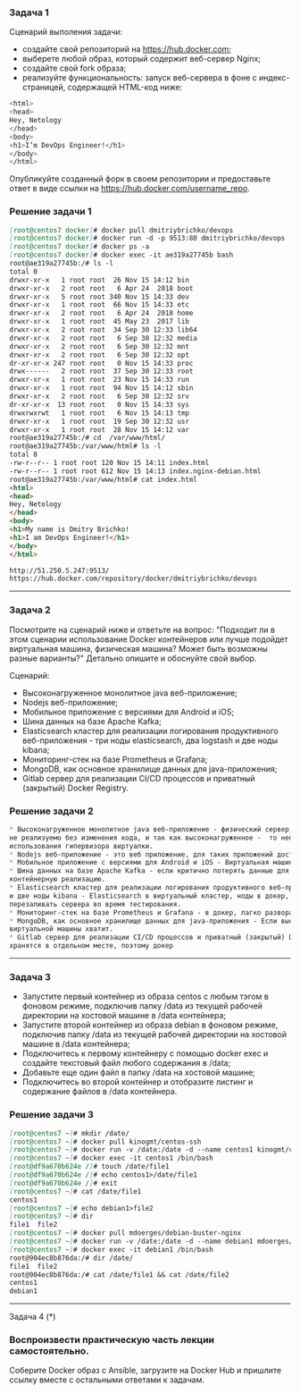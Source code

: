 ### Задача 1
Сценарий выполения задачи:
* создайте свой репозиторий на https://hub.docker.com;
* выберете любой образ, который содержит веб-сервер Nginx;
* создайте свой fork образа;
* реализуйте функциональность: запуск веб-сервера в фоне с индекс-страницей, содержащей HTML-код ниже:
```bash
<html>
<head>
Hey, Netology
</head>
<body>
<h1>I’m DevOps Engineer!</h1>
</body>
</html>
```
Опубликуйте созданный форк в своем репозитории и предоставьте ответ в виде ссылки на 
https://hub.docker.com/username_repo.

### Решение задачи 1
```markdown
[root@centos7 docker]# docker pull dmitriybrichko/devops
[root@centos7 docker]# docker run -d -p 9513:80 dmitriybrichko/devops
[root@centos7 docker]# docker ps -a
[root@centos7 docker]# docker exec -it ae319a27745b bash
root@ae319a27745b:/# ls -l
total 0
drwxr-xr-x   1 root root  26 Nov 15 14:12 bin
drwxr-xr-x   2 root root   6 Apr 24  2018 boot
drwxr-xr-x   5 root root 340 Nov 15 14:33 dev
drwxr-xr-x   1 root root  66 Nov 15 14:33 etc
drwxr-xr-x   2 root root   6 Apr 24  2018 home
drwxr-xr-x   1 root root  45 May 23  2017 lib
drwxr-xr-x   2 root root  34 Sep 30 12:33 lib64
drwxr-xr-x   2 root root   6 Sep 30 12:32 media
drwxr-xr-x   2 root root   6 Sep 30 12:32 mnt
drwxr-xr-x   2 root root   6 Sep 30 12:32 opt
dr-xr-xr-x 247 root root   0 Nov 15 14:33 proc
drwx------   2 root root  37 Sep 30 12:33 root
drwxr-xr-x   1 root root  23 Nov 15 14:33 run
drwxr-xr-x   1 root root  94 Nov 15 14:12 sbin
drwxr-xr-x   2 root root   6 Sep 30 12:32 srv
dr-xr-xr-x  13 root root   0 Nov 15 14:33 sys
drwxrwxrwt   1 root root   6 Nov 15 14:13 tmp
drwxr-xr-x   1 root root  19 Sep 30 12:32 usr
drwxr-xr-x   1 root root  28 Nov 15 14:12 var
root@ae319a27745b:/# cd  /var/www/html/
root@ae319a27745b:/var/www/html# ls -l
total 8
-rw-r--r-- 1 root root 120 Nov 15 14:11 index.html
-rw-r--r-- 1 root root 612 Nov 15 14:13 index.nginx-debian.html
root@ae319a27745b:/var/www/html# cat index.html
<html>
<head>
Hey, Netology
</head>
<body>
<h1>My name is Dmitry Brichko!
<h1>I am DevOps Engineer!</h1>
</body>
</html>

http://51.250.5.247:9513/
https://hub.docker.com/repository/docker/dmitriybrichko/devops
```
---
### Задача 2
Посмотрите на сценарий ниже и ответьте на вопрос: "Подходит ли в этом сценарии использование Docker контейнеров или лучше подойдет виртуальная машина, физическая машина? Может быть возможны разные варианты?"
Детально опишите и обоснуйте свой выбор.

Сценарий:

* Высоконагруженное монолитное java веб-приложение;
* Nodejs веб-приложение;
* Мобильное приложение c версиями для Android и iOS;
* Шина данных на базе Apache Kafka;
* Elasticsearch кластер для реализации логирования продуктивного веб-приложения - три ноды elasticsearch, два logstash и две ноды kibana;
* Мониторинг-стек на базе Prometheus и Grafana;
* MongoDB, как основное хранилище данных для java-приложения;
* Gitlab сервер для реализации CI/CD процессов и приватный (закрытый) Docker Registry.
### Решение задачи 2
```markdown
* Высоконагруженное монолитное java веб-приложение - физический сервер, т.к. монолитное, селдовательно в микросерверах 
не реализуемо без изменения кода, и так как высоконагруженное -  то необходим физический доступ к ресурсами, без 
использования гипервизора виртуалки.
* Nodejs веб-приложение - это веб приложение, для таких приложений достаточно докера.
* Мобильное приложение c версиями для Android и iOS - Виртуальная машина, т.к. в докере нет GUI.
* Шина данных на базе Apache Kafka - если критично потерять данные для прода то вируалка, для теста можно исполдьзовать
контейнерную реализацию.
* Elasticsearch кластер для реализации логирования продуктивного веб-приложения - три ноды elasticsearch, два logstash 
и две ноды kibana - Elasticsearch в виртуальный кластер, ноды в докер, хотя можно и в виртуалки, но в докере легче 
перезаливать сервера во время тестирования.
* Мониторинг-стек на базе Prometheus и Grafana - в докер, лагко разворачивать, перезаливать, масштабировать.
* MongoDB, как основное хранилище данных для java-приложения - Если высоконагруженное, то физический сервер, если нет то
виртуальной машины хватит.
* Gitlab сервер для реализации CI/CD процессов и приватный (закрытый) Docker Registry - на сколько я понимаю, образа 
хранятся в отдельном месте, поэтому докер
```
---
### Задача 3
* Запустите первый контейнер из образа centos c любым тэгом в фоновом режиме, подключив папку /data из текущей рабочей директории на хостовой машине в /data контейнера;
* Запустите второй контейнер из образа debian в фоновом режиме, подключив папку /data из текущей рабочей директории на хостовой машине в /data контейнера;
* Подключитесь к первому контейнеру с помощью docker exec и создайте текстовый файл любого содержания в /data;
* Добавьте еще один файл в папку /data на хостовой машине;
* Подключитесь во второй контейнер и отобразите листинг и содержание файлов в /data контейнера.
### Решение задачи 3
```markdown
[root@centos7 ~]# mkdir /date/
[root@centos7 ~]# docker pull kinogmt/centos-ssh
[root@centos7 ~]# docker run -v /date:/date -d --name centos1 kinogmt/centos-ssh
[root@centos7 ~]# docker exec -it centos1 /bin/bash
[root@df9a670b624e /]# touch /date/file1
[root@df9a670b624e /]# echo centos1>/date/file1
[root@df9a670b624e /]# exit
[root@centos7 ~]# cat /date/file1
centos1
[root@centos7 ~]# echo debian1>file2
[root@centos7 ~]# dir
file1  file2
[root@centos7 ~]# docker pull mdoerges/debian-buster-nginx
[root@centos7 ~]# docker run -v /date:/date -d --name debian1 mdoerges/debian-buster-nginx
[root@centos7 ~]# docker exec -it debian1 /bin/bash
root@904ec8b876da:/# dir /date/
file1  file2
root@904ec8b876da:/# cat /date/file1 && cat /date/file2
centos1
debian1
```
---
Задача 4 (*)
### Воспроизвести практическую часть лекции самостоятельно.

Соберите Docker образ с Ansible, загрузите на Docker Hub и пришлите ссылку вместе с остальными ответами к задачам.
